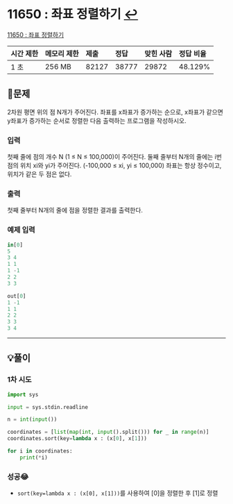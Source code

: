 # 11650 : 좌표 정렬하기 [↩](../../acmicpc)

[11650 : 좌표 정렬하기](https://www.acmicpc.net/problem/11650)

| 시간 제한 | 메모리 제한 | 제출  | 정답  | 맞힌 사람 | 정답 비율 |
| :-------- | :---------- | :---- | :---- | :-------- | :-------- |
| 1 초      | 256 MB      | 82127 | 38777 | 29872     | 48.129%   |

## 📝문제

2차원 평면 위의 점 N개가 주어진다. 좌표를 x좌표가 증가하는 순으로, x좌표가 같으면 y좌표가 증가하는 순서로 정렬한 다음 출력하는 프로그램을 작성하시오.

### 입력

첫째 줄에 점의 개수 N (1 ≤ N ≤ 100,000)이 주어진다. 둘째 줄부터 N개의 줄에는 i번점의 위치 xi와 yi가 주어진다. (-100,000 ≤ xi, yi ≤ 100,000) 좌표는 항상 정수이고, 위치가 같은 두 점은 없다.

### 출력

첫째 줄부터 N개의 줄에 점을 정렬한 결과를 출력한다.

### 예제 입력

```python
in[0]
5
3 4
1 1
1 -1
2 2
3 3

out[0]
1 -1
1 1
2 2
3 3
3 4
```



---

## 💡풀이

### 1차 시도

```python
import sys

input = sys.stdin.readline

n = int(input())

coordinates = [list(map(int, input().split())) for _ in range(n)]
coordinates.sort(key=lambda x : (x[0], x[1]))

for i in coordinates:
    print(*i)
```

### 성공😂
- `sort(key=lambda x : (x[0], x[1]))`를 사용하여 [0]을 정렬한 후 [1]로 정렬
